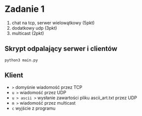 # Zadanie 1

1. chat na tcp, serwer wielowątkowy (5pkt)
2. dodatkowy udp (3pkt)
3. multicast (2pkt)

## Skrypt odpalający serwer i clientów

```
python3 main.py
```

## Klient

- `>` domyśnie wiadomość przez TCP
- `u >` wiadomość przez UDP
- `u > ascii >` wysłanie zawartości pliku ascii_art.txt przez UDP
- `m >` wiadomość przez multicast
- `c` wyjście z programu
